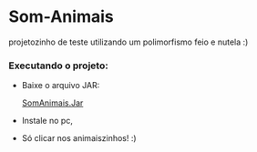 # Som-Animais
projetozinho de teste utilizando um polimorfismo feio e nutela :)

### Executando o projeto:
* Baixe o arquivo JAR:

  [SomAnimais.Jar](https://github.com/Kk3tillen/Som-Animais/blob/main/dist/SomAnimais.jar)

* Instale no pc,

* Só clicar nos animaiszinhos! :)

